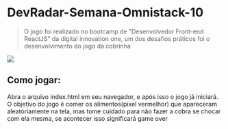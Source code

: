# DevRadar-Semana-Omnistack-10
> O jogo foi realizado no bootcamp de "Desenvolvedor Front-end ReactJS" da digital innovation one, um dos desafios práticos foi o desenvolvimento do jogo da cobrinha

![](./static/jogo.png)

## Como jogar:
Abra o arquivo index.html em seu navegador, e após isso o jogo já iniciará.
O objetivo do jogo é comer os alimentos(pixel vermelhor) que apareceram aleatóriamente na tela, mas tome cuidado para não fazer a cobra se chocar com ela mesma, se acontecer isso significará game over
